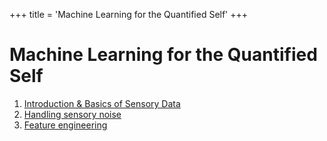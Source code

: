 +++
title = 'Machine Learning for the Quantified Self'
+++

# Machine Learning for the Quantified Self
1. [Introduction & Basics of Sensory Data](introduction-basics-of-sensory-data)
2. [Handling sensory noise](handling-sensory-noise)
3. [Feature engineering](feature-engineering)
